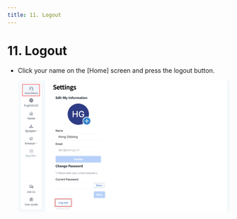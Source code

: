 ```yaml
---
title: 11. Logout
---
```


# 11. Logout

- Click your name on the \[Home] screen and press the logout button.

  ![](/img/en_teacher/en_teacher_2-11.jpg)
